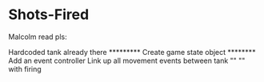 # Shots-Fired

Malcolm read pls:

Hardcoded tank already there *********
Create game state object ********
Add an event controller
Link up all movement events between tank
"" "" with firing





